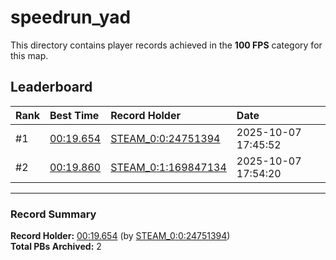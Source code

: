 # speedrun_yad

This directory contains player records achieved in the **100 FPS** category for this map.

## Leaderboard

| Rank | Best Time | Record Holder | Date                |
| :--- | :-------- | :------------ | :------------------ |
| #1   | [00:19.654](./00019654_STEAM_0_0_24751394_20251007-174552.zip) | [STEAM_0:0:24751394](https://speedrun16.com/profile/STEAM_0:0:24751394)   | 2025-10-07 17:45:52 |
| #2   | [00:19.860](./00019860_STEAM_0_1_169847134_20251007-175420.zip) | [STEAM_0:1:169847134](https://speedrun16.com/profile/STEAM_0:1:169847134)   | 2025-10-07 17:54:20 |

---

### Record Summary
**Record Holder:** [00:19.654](./00019654_STEAM_0_0_24751394_20251007-174552.zip) (by [STEAM_0:0:24751394](https://speedrun16.com/profile/STEAM_0:0:24751394))  
**Total PBs Archived:** 2